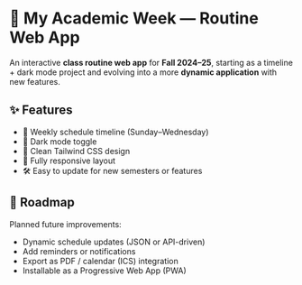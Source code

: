 # 📅 My Academic Week — Routine Web App

An interactive **class routine web app** for **Fall 2024–25**, starting as a timeline + dark mode project and evolving into a more **dynamic application** with new features.

## ✨ Features
- 📖 Weekly schedule timeline (Sunday–Wednesday)
- 🌙 Dark mode toggle
- 🎨 Clean Tailwind CSS design
- 📱 Fully responsive layout
- 🛠 Easy to update for new semesters or features

## 🚀 Roadmap
Planned future improvements:
- Dynamic schedule updates (JSON or API-driven)
- Add reminders or notifications
- Export as PDF / calendar (ICS) integration
- Installable as a Progressive Web App (PWA)
